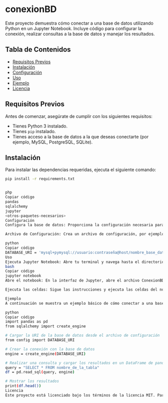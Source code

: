 # conexionBD

Este proyecto demuestra cómo conectar a una base de datos utilizando Python en un Jupyter Notebook. Incluye código para configurar la conexión, realizar consultas a la base de datos y manejar los resultados.

## Tabla de Contenidos
- [Requisitos Previos](#requisitos-previos)
- [Instalación](#instalación)
- [Configuración](#configuración)
- [Uso](#uso)
- [Ejemplo](#ejemplo)
- [Licencia](#licencia)

## Requisitos Previos

Antes de comenzar, asegúrate de cumplir con los siguientes requisitos:
- Tienes Python 3 instalado.
- Tienes `pip` instalado.
- Tienes acceso a la base de datos a la que deseas conectarte (por ejemplo, MySQL, PostgreSQL, SQLite).

## Instalación

Para instalar las dependencias requeridas, ejecuta el siguiente comando:

```bash
pip install -r requirements.txt


php
Copiar código
pandas
sqlalchemy
jupyter
<otros-paquetes-necesarios>
Configuración
Configura la base de datos: Proporciona la configuración necesaria para conectarse a tu base de datos. Por ejemplo, si utilizas una base de datos MySQL, asegúrate de tener el nombre de la base de datos, usuario, contraseña y host correctos.

Archivo de Configuración: Crea un archivo de configuración, por ejemplo config.py, con el siguiente contenido:

python
Copiar código
DATABASE_URI = 'mysql+pymysql://usuario:contraseña@host/nombre_base_datos'
Uso
Ejecuta Jupyter Notebook: Abre tu terminal y navega hasta el directorio del proyecto. Luego ejecuta:
bash
Copiar código
jupyter notebook
Abre el notebook: En la interfaz de Jupyter, abre el archivo ConexionBD.ipynb.

Ejecuta las celdas: Sigue las instrucciones y ejecuta las celdas del notebook para conectarte a la base de datos y realizar consultas.

Ejemplo
A continuación se muestra un ejemplo básico de cómo conectar a una base de datos y realizar una consulta:

python
Copiar código
import pandas as pd
from sqlalchemy import create_engine

# Cargar la URI de la base de datos desde el archivo de configuración
from config import DATABASE_URI

# Crear la conexión con la base de datos
engine = create_engine(DATABASE_URI)

# Realizar una consulta y cargar los resultados en un DataFrame de pandas
query = "SELECT * FROM nombre_de_la_tabla"
df = pd.read_sql(query, engine)

# Mostrar los resultados
print(df.head())
Licencia
Este proyecto está licenciado bajo los términos de la licencia MIT. Para más información, consulta el archivo LICENSE.
